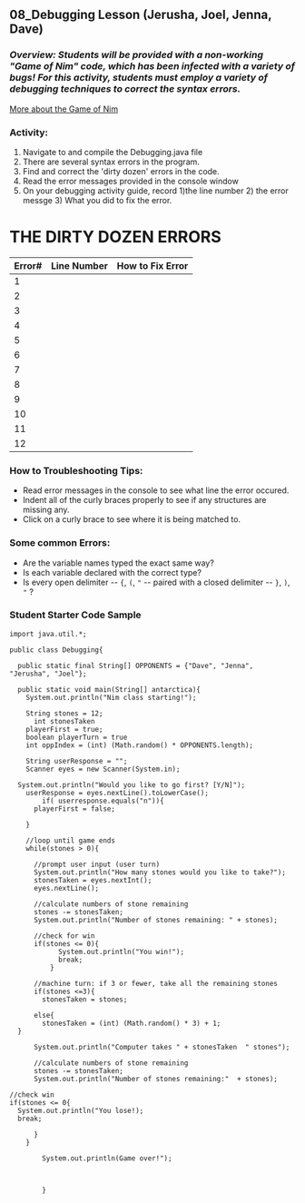 ## 08_Debugging Lesson (Jerusha, Joel, Jenna, Dave)

### _Overview: Students will be provided with a non-working "Game of Nim" code, which has been infected with a variety of bugs! For this activity, students must employ a variety of debugging techniques to correct the syntax errors._
[More about the Game of Nim](https://plus.maths.org/content/play-win-nim)

### Activity:
1. Navigate to and compile the Debugging.java file
2. There are several syntax errors in the program.
3. Find and correct the 'dirty dozen' errors in the code.
4. Read the error messages provided in the console window
5. On your debugging activity guide, record 1)the line number 2) the error messge 3) What you did to fix the error.

# THE DIRTY DOZEN ERRORS
| Error#  |  Line Number  |  How to Fix Error |
|---|---|---|
|1|   |   |
|2|   |   |
|3|   |   |
|4|   |   |
|5|   |   |
|6|   |   |
|7|   |   |
|8|   |   |
|9|   |   |
|10|   |   |
|11|   |   |
|12|   |   |


### How to Troubleshooting Tips:
* Read error messages in the console to see what line the error occured.
* Indent all of the curly braces properly to see if any structures are missing any.
* Click on a curly brace to see where it is being matched to.


### Some common Errors:
* Are the variable names typed the exact same way?
* Is each variable declared with the correct type?
* Is every open delimiter -- `{`, `(`, `"` -- paired with a closed delimiter -- `}`, `)`, `"` ?



### Student Starter Code Sample

```
import java.util.*;

public class Debugging{

  public static final String[] OPPONENTS = {"Dave", "Jenna", "Jerusha", "Joel"};

  public static void main(String[] antarctica){
    System.out.println("Nim class starting!");

    String stones = 12;
      int stonesTaken
    playerFirst = true;
    boolean playerTurn = true
    int oppIndex = (int) (Math.random() * OPPONENTS.length);
    
    String userResponse = "";
    Scanner eyes = new Scanner(System.in);

  System.out.println("Would you like to go first? [Y/N]");
    userResponse = eyes.nextLine().toLowerCase();
        if( userresponse.equals("n")){
      playerFirst = false;
    
    }

    //loop until game ends
    while(stones > 0){

      //prompt user input (user turn)
      System.out.println("How many stones would you like to take?");
      stonesTaken = eyes.nextInt();
      eyes.nextLine();
      
      //calculate numbers of stone remaining
      stones -= stonesTaken;
      System.out.println("Number of stones remaining: " + stones);

      //check for win
      if(stones <= 0){
            System.out.println("You win!");
            break;
          }
      
      //machine turn: if 3 or fewer, take all the remaining stones
      if(stones <=3){
        stonesTaken = stones;
       
      else{
        stonesTaken = (int) (Math.random() * 3) + 1;        
  }
      
      System.out.println("Computer takes " + stonesTaken  " stones");
      
      //calculate numbers of stone remaining
      stones -= stonesTaken;
      System.out.println("Number of stones remaining:"  + stones);

//check win
if(stones <= 0{
  System.out.println("You lose!);
  break;

      }
    }

        System.out.println(Game over!");

    
    
        }
```
  